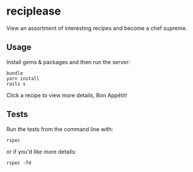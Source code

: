 # reciplease
View an assortment of interesting recipes and become a chef supreme.

## Usage

Install gems & packages and then run the server:

```
bundle
yarn install
rails s
```

Click a recipe to view more details, Bon Appétit!

## Tests

Run the tests from the command line with:

```
rspec
```

or if you'd like more details:

```
rspec -fd
```